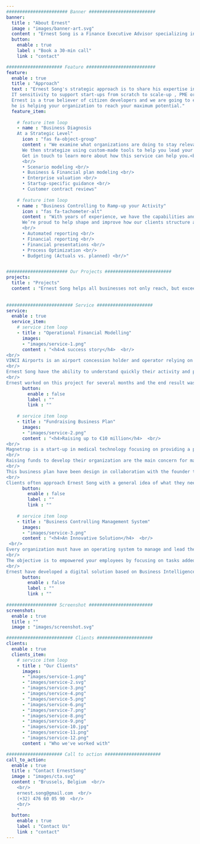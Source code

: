 ```yaml
---
####################### Banner #########################
banner:
  title : "About Ernest"
  image : "images/banner-art.svg"
  content : "Ernest Song is a Finance Executive Advisor specializing in Financial modeling and Business controlling. He is a French native with a background in Corporate finance, Auditing, Controlling and is certified from ESCP Business School. Ernest works alongside investors & business owners across all aspect of their developments. Through the pairing of a strong finance and business expertise alongside his high sensitivity in digital and IT systems, his clients are provided a true, full-service experience in Belgium."
  button:
    enable : true
    label : "Book a 30-min call"
    link : "contact"

##################### Feature ##########################
feature:
  enable : true
  title : "Approach"
  text : "Ernest Song's strategic approach is to share his expertise in finance, strategy and management with an strong
  IT sensitivity to support start-ups from scratch to scale-up , PME or Multinational companies all along their journey.
  Ernest is a true believer of citizen developers and we are going to empower your employees. In this way,
  he is helping your organization to reach your maximum potential."
  feature_item:
       
    # feature item loop
    - name : "Business Diagnosis  
    At a Strategic Level"
      icon : "fas fa-object-group"
      content : "We examine what organizations are doing to stay relevant and competitive in this fast-paced world, and which ones are doing it best.
      We then strategize using custom-made tools to help you lead your company in order to understand the implications of every choice our clients can make.  <br/>
      Get in touch to learn more about how this service can help you.<br/>
      <br/>
      •	Scenario modeling <br/>
      •	Business & Financial plan modeling <br/>
      •	Enterprise valuation <br/>
      •	Startup-specific guidance <br/>
      •	Customer contract reviews"
  
    # feature item loop
    - name : "Business Controlling to Ramp-up your Activity"
      icon : "fas fa-tachometer-alt"
      content : "With years of experience, we have the capabilities and expertise to take your business to the next level. We combine our insights and skills to transform your         processes and strategies, and in turn, your company.
      We’re proud to help shape and improve how our clients structure and manage their business. <br/>
      <br/>
      •	Automated reporting <br/>
      •	Financial reporting <br/>
      •	Financial presentations <br/>
      •	Process Optimization <br/>
      •	Budgeting (Actuals vs. planned) <br/>"


####################### Our Projects #########################
projects:
  title : "Projects"
  content : "Ernest Song helps all businesses not only reach, but exceed their goals. His experience helps companies lay out a strategy that perfectly fits their needs. This collaboration is essential for the successful transition from strategy, to plan, to action. Learn about some of his past projects below, and get in touch with him to see what can Ernest do for you."
      
      
######################### Service #####################
service:
  enable : true
  service_item:
    # service item loop
    - title : "Operational Financial Modelling"
      images:
      - "images/service-1.png"
      content : "<h4>A success story</h4>  <br/>
<br/>
VINCI Airports is an airport concession holder and operator relying on its expertise in prime contractor services.  <br/> 
<br/>
Ernest Song have the ability to understand quickly their activity and propose a custom-made strategic management tool to evaluate each operational decision that will impact the future growth of the company. Used by Operational directors for their daily monitoring and by the top management for the company valuation, this strategic management tool is now reviewed before any their decision-making.  <br/> 
<br/> 
Ernest worked on this project for several months and the end result was truly spectacular. By ensuring consistent and transparent communication, Vinci was able to progress by leaps and bounds."
      button:
        enable : false
        label : ""
        link : ""
        
    # service item loop
    - title : "Fundraising Business Plan"
      images:
      - "images/service-2.png"
      content : "<h4>Raising up to €10 million</h4>  <br/>
<br/>
Magnetrap is a start-up in medical technology focusing on providing a point of care device to detect the presence of COVID-19 and Malaria.  <br/> 
<br/>
Raising funds to develop their organization are the main concern for many entrepreneur from start-up to scale-up companies. The strategy and the vision of the founders must be reflected in the Fundraising business plan with the investor mindset, how much will they get back from their investment.  <br/> 
<br/> 
This business plan have been design in collaboration with the founder to look and feel efficient, attractive and professionnal.  <br/>
<br/> 
Clients often approach Ernest Song with a general idea of what they need, and this project was no different. Ernest were able to jump right in with his expertise and really helped the company grow and evolve. Today, their business is doing exceptionally well, and he is proud to have been part of the process."
      button:
        enable : false
        label : ""
        link : ""
        
    # service item loop
    - title : "Business Controlling Management System"
      images:
      - "images/service-3.png"
      content : "<h4>An Innovative Solution</h4>  <br/>
 <br/>
Every organization must have an operating system to manage and lead their company. Ernest Song have the ability to understand any business and financial processes to create a sustainable, focused and effective solution - and then watched it grow.  <br/> 
<br/>
The objective is to empowered your employees by focusing on tasks added-value and let the technology get rid off the recurrent and repetitive tasks.  <br/> 
<br/> 
Ernest have developed a digital solution based on Business Intelligence to generate dynamic standard financial report updated in real-time. The reports are available on the cloud (Browser, mobile or tablet)."
      button:
        enable : false
        label : ""
        link : ""
        
################### Screenshot ########################
screenshot:
  enable : true
  title : ""
  image : "images/screenshot.svg"

######################### Clients #####################
clients:
  enable : true
  clients_item:
    # service item loop
    - title : "Our Clients"
      images:
      - "images/service-1.png"
      - "images/service-2.svg"
      - "images/service-3.png"
      - "images/service-4.png"
      - "images/service-5.png"
      - "images/service-6.png"
      - "images/service-7.png"
      - "images/service-8.png"
      - "images/service-9.png"
      - "images/service-10.jpg"
      - "images/service-11.png"
      - "images/service-12.png"
      content : "Who we've worked with"

##################### Call to action #####################
call_to_action:
  enable : true
  title : "Contact ErnestSong"
  image : "images/cta.svg"
  content : "Brussels, Belgium  <br/> 
    <br/> 
    ernest.song@gmail.com  <br/>  
    (+32) 476 60 05 90  <br/> 
    <br/> 
    "
  button:
    enable : true
    label : "Contact Us"
    link : "contact"
---
```

